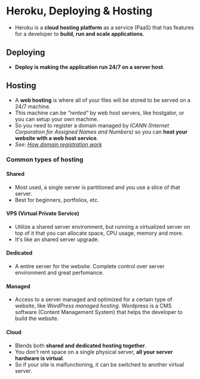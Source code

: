 # Heroku, Deploying & Hosting

- Heroku is a <b>cloud hosting platform</b> as a service (PaaS) that has features for a developer to <b>build, run and scale applications.</b>

## Deploying

- <b>Deploy is making the application run 24/7 on a server host</b>.

## Hosting

- A <b>web hosting</b> is where all of your files will be stored to be served on a 24/7 machine.
- This machine can be _"rented"_ by web host servers, like hostgator, or you can setup your own machine.
- So you need to register a domain managed by _ICANN (Internet Corporation for Assigned Names and Numbers)_ so you can <b>host your website with a web host service</b>.
- _See: [How domain registration work](https://stackoverflow.com/questions/2235607/how-does-domain-registration-work)_

### <b>Common types of hosting</b>

#### Shared

- Most used, a single server is partitioned and you use a slice of that server.
- Best for beginners, portfolios, etc.

#### VPS (Virtual Private Service)

- Utilize a shared server environment, but running a virtualized server on top of it that you can allocate space, CPU usage, memory and more.
- It's like an shared server upgrade.

#### Dedicated

- A entire server for the website. Complete control over server environment and great perfomance.

#### Managed

- Access to a server managed and optimized for a certain type of website, like _WordPress managed hosting_. Wordpress is a CMS software (Content Management System) that helps the developer to build the website.

#### Cloud

- Blends both <b>shared and dedicated hosting together</b>.
- You don't rent space on a single physical server, <b>all your server hardware is virtual</b>.
- So if your site is malfunctioning, it can be switched to another virtual server.
